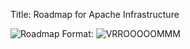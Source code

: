 Title: Roadmap for Apache Infrastructure

![Roadmap](/theme/images/roadmap.gif)
Format: ![VRROOOOOMMM](url)

